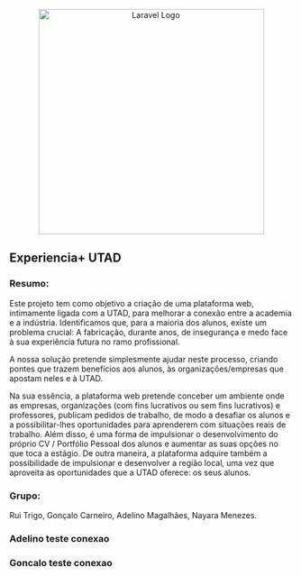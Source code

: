 <p align="center"><a href="https://laravel.com" target="_blank"><img src="https://raw.githubusercontent.com/laravel/art/master/logo-lockup/5%20SVG/2%20CMYK/1%20Full%20Color/laravel-logolockup-cmyk-red.svg" width="400" alt="Laravel Logo"></a></p>

## Experiencia+ UTAD

### Resumo:
Este projeto tem como objetivo a criação de uma plataforma web, intimamente ligada com a UTAD, para melhorar a conexão entre a academia e a indústria. Identificamos que, para a maioria dos alunos, existe um problema crucial: A fabricação, durante anos, de insegurança e medo face à sua experiência futura no ramo profissional.

A nossa solução pretende simplesmente ajudar neste processo, criando pontes que trazem benefícios aos alunos, às organizações/empresas que apostam neles e à UTAD.

Na sua essência, a plataforma web pretende conceber um ambiente onde as empresas, organizações (com fins lucrativos ou sem fins lucrativos) e professores, publicam pedidos de trabalho, de modo a desafiar os alunos e a possibilitar-lhes oportunidades para aprenderem com situações reais de trabalho. Além disso, é uma forma de impulsionar o desenvolvimento do próprio CV / Portfólio Pessoal dos alunos e aumentar as suas opções no que toca a estágio. De outra maneira, a plataforma adquire também a possibilidade de impulsionar e desenvolver a região local, uma vez que aproveita as oportunidades que a UTAD oferece: os seus alunos.

### Grupo:
Rui Trigo, Gonçalo Carneiro, Adelino Magalhães, Nayara Menezes. 

### Adelino teste conexao

### Goncalo teste conexao
